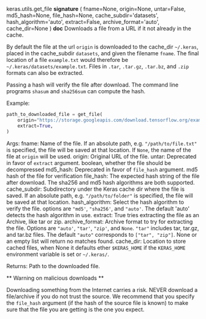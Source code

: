 keras.utils.get_file
__signature__
(
  fname=None,
  origin=None,
  untar=False,
  md5_hash=None,
  file_hash=None,
  cache_subdir='datasets',
  hash_algorithm='auto',
  extract=False,
  archive_format='auto',
  cache_dir=None
)
__doc__
Downloads a file from a URL if it not already in the cache.

By default the file at the url `origin` is downloaded to the
cache_dir `~/.keras`, placed in the cache_subdir `datasets`,
and given the filename `fname`. The final location of a file
`example.txt` would therefore be `~/.keras/datasets/example.txt`.
Files in `.tar`, `.tar.gz`, `.tar.bz`, and `.zip` formats can
also be extracted.

Passing a hash will verify the file after download. The command line
programs `shasum` and `sha256sum` can compute the hash.

Example:

```python
path_to_downloaded_file = get_file(
    origin="https://storage.googleapis.com/download.tensorflow.org/example_images/flower_photos.tgz",
    extract=True,
)
```

Args:
    fname: Name of the file. If an absolute path, e.g. `"/path/to/file.txt"`
        is specified, the file will be saved at that location.
        If `None`, the name of the file at `origin` will be used.
    origin: Original URL of the file.
    untar: Deprecated in favor of `extract` argument.
        boolean, whether the file should be decompressed
    md5_hash: Deprecated in favor of `file_hash` argument.
        md5 hash of the file for verification
    file_hash: The expected hash string of the file after download.
        The sha256 and md5 hash algorithms are both supported.
    cache_subdir: Subdirectory under the Keras cache dir where the file is
        saved. If an absolute path, e.g. `"/path/to/folder"` is
        specified, the file will be saved at that location.
    hash_algorithm: Select the hash algorithm to verify the file.
        options are `"md5'`, `"sha256'`, and `"auto'`.
        The default 'auto' detects the hash algorithm in use.
    extract: True tries extracting the file as an Archive, like tar or zip.
    archive_format: Archive format to try for extracting the file.
        Options are `"auto'`, `"tar'`, `"zip'`, and `None`.
        `"tar"` includes tar, tar.gz, and tar.bz files.
        The default `"auto"` corresponds to `["tar", "zip"]`.
        None or an empty list will return no matches found.
    cache_dir: Location to store cached files, when None it
        defaults ether `$KERAS_HOME` if the `KERAS_HOME` environment
        variable is set or `~/.keras/`.

Returns:
    Path to the downloaded file.

** Warning on malicious downloads **

Downloading something from the Internet carries a risk.
NEVER download a file/archive if you do not trust the source.
We recommend that you specify the `file_hash` argument
(if the hash of the source file is known) to make sure that the file you
are getting is the one you expect.
